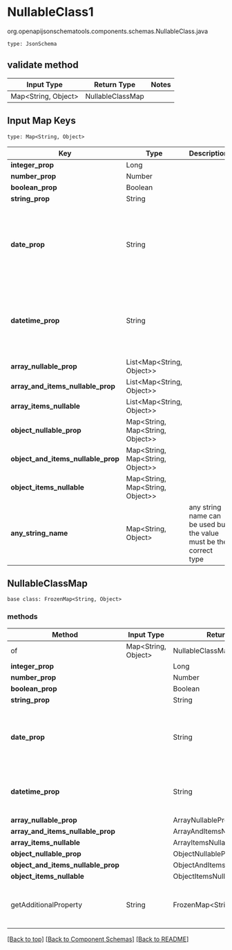 # NullableClass1
org.openapijsonschematools.components.schemas.NullableClass.java
```
type: JsonSchema
```

## validate method
| Input Type | Return Type | Notes |
| ---------- | ----------- | ----- |
| Map<String, Object> | NullableClassMap | |

## Input Map Keys
```
type: Map<String, Object>
```
Key | Type |  Description | Notes
------------ | ------------- | ------------- | -------------
**integer_prop** | Long |  | [optional]
**number_prop** | Number |  | [optional]
**boolean_prop** | Boolean |  | [optional]
**string_prop** | String |  | [optional]
**date_prop** | String |  | [optional] value must conform to RFC-3339 full-date YYYY-MM-DD
**datetime_prop** | String |  | [optional] value must conform to RFC-3339 date-time
**array_nullable_prop** | List<Map<String, Object>> |  | [optional]
**array_and_items_nullable_prop** | List<Map<String, Object>> |  | [optional]
**array_items_nullable** | List<Map<String, Object>> |  | [optional]
**object_nullable_prop** | Map<String, Map<String, Object>> |  | [optional]
**object_and_items_nullable_prop** | Map<String, Map<String, Object>> |  | [optional]
**object_items_nullable** | Map<String, Map<String, Object>> |  | [optional]
**any_string_name** | Map<String, Object> | any string name can be used but the value must be the correct type | [optional]

## NullableClassMap
```
base class: FrozenMap<String, Object>
```

### methods
Method | Input Type | Return Type | Notes
------ | ---------- | ----------- | ------
of | Map<String, Object> | NullableClassMap | a constructor
**integer_prop** | | Long | [optional]
**number_prop** | | Number | [optional]
**boolean_prop** | | Boolean | [optional]
**string_prop** | | String | [optional]
**date_prop** | | String | [optional] value must conform to RFC-3339 full-date YYYY-MM-DD
**datetime_prop** | | String | [optional] value must conform to RFC-3339 date-time
**array_nullable_prop** | | ArrayNullablePropList | [optional]
**array_and_items_nullable_prop** | | ArrayAndItemsNullablePropList | [optional]
**array_items_nullable** | | ArrayItemsNullableList | [optional]
**object_nullable_prop** | | ObjectNullablePropMap | [optional]
**object_and_items_nullable_prop** | | ObjectAndItemsNullablePropMap | [optional]
**object_items_nullable** | | ObjectItemsNullableMap | [optional]
getAdditionalProperty | String | FrozenMap<String, Object> | provides type safety for additional properties








[[Back to top]](#top) [[Back to Component Schemas]](../../../README.md#Component-Schemas) [[Back to README]](../../../README.md)
